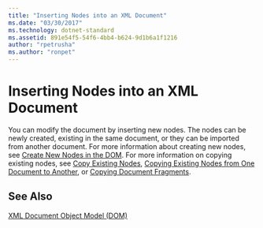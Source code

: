 ```yaml
---
title: "Inserting Nodes into an XML Document"
ms.date: "03/30/2017"
ms.technology: dotnet-standard
ms.assetid: 891e54f5-54f6-4bb4-b624-9d1b6a1f1216
author: "rpetrusha"
ms.author: "ronpet"
---
```

# Inserting Nodes into an XML Document
You can modify the document by inserting new nodes. The nodes can be newly created, existing in the same document, or they can be imported from another document. For more information about creating new nodes, see [Create New Nodes in the DOM](../../../../docs/standard/data/xml/create-new-nodes-in-the-dom.md). For more information on copying existing nodes, see [Copy Existing Nodes](../../../../docs/standard/data/xml/copy-existing-nodes.md), [Copying Existing Nodes from One Document to Another](../../../../docs/standard/data/xml/copying-existing-nodes-from-one-document-to-another.md), or [Copying Document Fragments](../../../../docs/standard/data/xml/copying-document-fragments.md).  
  
## See Also  
 [XML Document Object Model (DOM)](../../../../docs/standard/data/xml/xml-document-object-model-dom.md)
